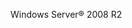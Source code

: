 <Token xmlns:xlink="http://www.w3.org/1999/xlink">Windows Server® 2008 R2</Token>

<!--HONumber=Mar16_HO1-->


